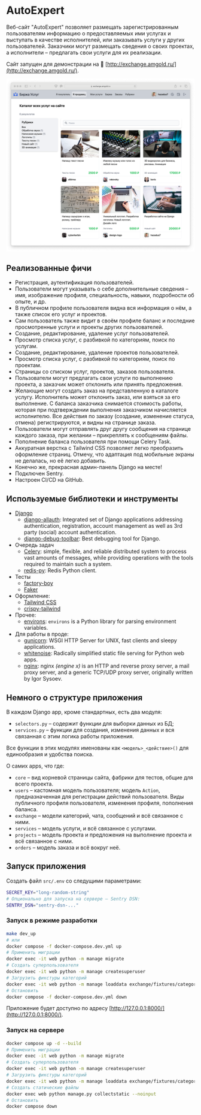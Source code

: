 # AutoExpert

Веб-сайт "AutoExpert" позволяет размещать зарегистрированным пользователям информацию о предоставляемых ими услугах и выступать в качестве исполнителей, или заказывать услуги у других пользователей. Заказчики могут размещать сведения о своих проектах, а исполнители – предлагать свои услуги для их реализации.

Сайт запущен для демонстрации на 🔗 [http://exchange.amgold.ru/](http://exchange.amgold.ru/).

![Screen1](images/screen1.png)

## Реализованные фичи

- Регистрация, аутентификация пользователей.
- Пользователи могут указывать о себе дополнительные сведения – имя, изображение профиля, специальность, навыки, подробности об опыте, и др.
- В публичном профиле пользователя видна вся информация о нём, а также список его услуг и проектов.
- Сам пользователь также видит в своём профиле баланс и последние просмотренные услуги и проекты других пользователей.
- Создание, редактирование, удаление услуг пользователей.
- Просмотр списка услуг, с разбивкой по категориям, поиск по услугам.
- Создание, редактирование, удаление проектов пользователей.
- Просмотр списка услуг, с разбивкой по категориям, поиск по проектам.
- Страницы со списком услуг, проектов, заказов пользователя.
- Пользователи могут предлагать свои услуги по выполнению проекта, а заказчик может отклонить или принять предложения.
- Желающие могут создать заказ на представленную в каталоге услугу. Исполнитель может отклонить заказ, или взяться за его выполнение. С баланса заказчика снимается стоимость работы, которая при подтверждении выполнения заказчиком начисляется исполнителю. Все действия по заказу (создание, изменение статуса, отмена) регистрируются, и видны на странице заказа.
- Пользователи могут отправлять друг другу сообщения на странице каждого заказа, при желании – прикреплять к сообщениям файлы.
- Пополнение баланса пользователя при помощи Celery Task.
- Аккуратная верстка с Tailwind CSS позволяет легко преобразить оформление страниц. Отмечу, что адаптация под мобильные экраны не делалась, но её легко добавить.
- Конечно же, прекрасная админ-панель Django на месте!
- Подключен Sentry.
- Настроен CI/CD на GitHub.

## Используемые библиотеки и инструменты

- [Django](https://docs.djangoproject.com/)
    - [django-allauth](https://pypi.org/project/django-allauth/): Integrated set of Django applications addressing authentication, registration, account management as well as 3rd party (social) account authentication.
    - [django-debug-toolbar](https://django-debug-toolbar.readthedocs.io/en/latest/): Best debugging tool for Django.
- Очередь задач
  - [Celery](https://docs.celeryq.dev/en/stable/index.html): simple, flexible, and reliable distributed system to process vast amounts of messages, while providing operations with the tools required to maintain such a system.
  - [redis-py](https://github.com/redis/redis-py): Redis Python client.
- Тесты
  - [factory-boy](https://factoryboy.readthedocs.io/en/stable/recipes.html)
  - [Faker](https://faker.readthedocs.io/en/master/)
- Оформление:
  - [Tailwind CSS](https://tailwindcss.com/)
  - [crispy-tailwind](https://django-crispy-forms.github.io/crispy-tailwind/getting_started.html#installation)
- Прочее:
  - [environs](https://pypi.org/project/environs/): `environs` is a Python library for parsing environment variables. 
- Для работы в проде:
  - [gunicorn](https://github.com/benoitc/gunicorn): WSGI HTTP Server for UNIX, fast clients and sleepy applications. 
  - [whitenoise](https://github.com/evansd/whitenoise): Radically simplified static file serving for Python web apps.
  - [nginx](https://nginx.org/): nginx *(engine x)* is an HTTP and reverse proxy server, a mail proxy server, and a 
    generic TCP/UDP proxy server, originally written by Igor Sysoev.

## Немного о структуре приложения

В каждом Django app, кроме стандартных, есть два модуля:

  - `selectors.py` – содержит функции для выборки данных из БД;
  - `services.py` – функции для создания, изменения данных и вся связанная с этим логика работы приложения.

Все функции в этих модулях именованы как `<модель>_<действие>()` для единообразия и удобства поиска.

О самих apps, что где:

  - `core` – вид корневой страницы сайта, фабрики для тестов, общие для всего проекта.
  - `users` – кастомная модель пользователя; модель `Action`, предназначенная для регистрации действий пользователя. Виды публичного профиля пользователя, изменения профиля, пополнения баланса.
  - `exchange` – модели категорий, чата, сообщений и всё связанное с ними.
  - `services` – модель услуги, и всё связанное с услугами.
  - `projects` – модель проекта и предложения на выполнение проекта и всё связанное с ними.
  - `orders` – модель заказа и всё вокруг неё.


## Запуск приложения

Создать файл `src/.env` со следущими параметрами:

```bash
SECRET_KEY="long-random-string"
# Опционально для запуска на сервере – Sentry DSN:
SENTRY_DSN="sentry-dsn-..."
```

### Запуск в режиме разработки

```bash
make dev_up
# или
docker compose -f docker-compose.dev.yml up
# Применить миграции
docker exec -it web python -m manage migrate
# Создать суперпользователя
docker exec -it web python -m manage createsuperuser
# Загрузить фикстуры категорий
docker exec -it web python -m manage loaddata exchange/fixtures/categories.json
# Остановить
docker compose -f docker-compose.dev.yml down
```

Приложение будет доступно по адресу [http://127.0.0.1:8000/](http://127.0.0.1:8000/).

### Запуск на сервере

```bash
docker compose up -d --build
# Применить миграции
docker exec -it web python -m manage migrate
# Создать суперпользователя
docker exec -it web python -m manage createsuperuser
# Загрузить фикстуры категорий
docker exec -it web python -m manage loaddata exchange/fixtures/categories.json
# Создать статические файлы
docker exec web python manage.py collectstatic --noinput
# Остановить
docker compose down
```
